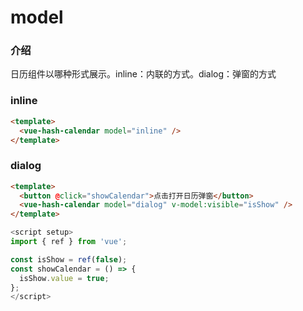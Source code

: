 # model

### 介绍

日历组件以哪种形式展示。inline：内联的方式。dialog：弹窗的方式

### inline

```html
<template>
  <vue-hash-calendar model="inline" />
</template>
```

### dialog

```html
<template>
  <button @click="showCalendar">点击打开日历弹窗</button>
  <vue-hash-calendar model="dialog" v-model:visible="isShow" />
</template>
```

```js
<script setup>
import { ref } from 'vue';

const isShow = ref(false);
const showCalendar = () => {
  isShow.value = true;
};
</script>
```
